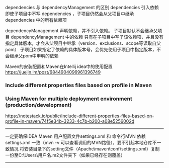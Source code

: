 dependencies 与 dependencyManagement 的区别
dependencies  引入依赖
即使子项目中不写 dependencies ，子项目仍然会从父项目中继承 dependencies 中的所有依赖项

dependencyManagement  声明依赖，并不引入依赖。
子项目默认不会继承父项目 dependencyManagement 中的依赖
只有在子项目中写了该依赖项，并且没有指定具体版本，才会从父项目中继承（version、exclusions、scope等读取自父pom）
子项目如果指定了依赖的具体版本号，会优先使用子项目中指定版本，不会继承父pom中申明的依赖




Maven的安装配置和Maven在Intellij idea中的使用配置
https://juejin.im/post/6844904096961396749

###  Include different properties files based on profile in Maven  
### Using Maven for multiple deployment environment (production/development)
https://notestack.io/public/include-different-properties-files-based-on-profile-in-maven/74f5e34b-3233-4c7b-b200-a08e5256002d

***
一定要确保IDEA Maven 用户配置文件settings.xml  和  命令行MVN 依赖settings.xml 一致（mvn -v 可以查看调用的MVN路径），要不引起本地仓库不一致情况 
将安装目录下的setting文件（Apache\maven\conf\settings.xml）复制一份至C:\Users\用户名.m2文件夹下（如果已经存在则覆盖）
***
